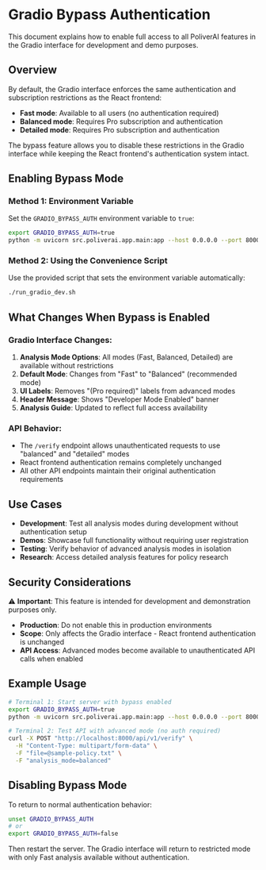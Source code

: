 # Gradio Bypass Authentication

This document explains how to enable full access to all PoliverAI features in the Gradio interface for development and demo purposes.

## Overview

By default, the Gradio interface enforces the same authentication and subscription restrictions as the React frontend:
- **Fast mode**: Available to all users (no authentication required)
- **Balanced mode**: Requires Pro subscription and authentication
- **Detailed mode**: Requires Pro subscription and authentication

The bypass feature allows you to disable these restrictions in the Gradio interface while keeping the React frontend's authentication system intact.

## Enabling Bypass Mode

### Method 1: Environment Variable

Set the `GRADIO_BYPASS_AUTH` environment variable to `true`:

```bash
export GRADIO_BYPASS_AUTH=true
python -m uvicorn src.poliverai.app.main:app --host 0.0.0.0 --port 8000 --reload
```

### Method 2: Using the Convenience Script

Use the provided script that sets the environment variable automatically:

```bash
./run_gradio_dev.sh
```

## What Changes When Bypass is Enabled

### Gradio Interface Changes:
1. **Analysis Mode Options**: All modes (Fast, Balanced, Detailed) are available without restrictions
2. **Default Mode**: Changes from "Fast" to "Balanced" (recommended mode)
3. **UI Labels**: Removes "(Pro required)" labels from advanced modes
4. **Header Message**: Shows "Developer Mode Enabled" banner
5. **Analysis Guide**: Updated to reflect full access availability

### API Behavior:
- The `/verify` endpoint allows unauthenticated requests to use "balanced" and "detailed" modes
- React frontend authentication remains completely unchanged
- All other API endpoints maintain their original authentication requirements

## Use Cases

- **Development**: Test all analysis modes during development without authentication setup
- **Demos**: Showcase full functionality without requiring user registration
- **Testing**: Verify behavior of advanced analysis modes in isolation
- **Research**: Access detailed analysis features for policy research

## Security Considerations

⚠️ **Important**: This feature is intended for development and demonstration purposes only.

- **Production**: Do not enable this in production environments
- **Scope**: Only affects the Gradio interface - React frontend authentication is unchanged
- **API Access**: Advanced modes become available to unauthenticated API calls when enabled

## Example Usage

```bash
# Terminal 1: Start server with bypass enabled
export GRADIO_BYPASS_AUTH=true
python -m uvicorn src.poliverai.app.main:app --host 0.0.0.0 --port 8000 --reload

# Terminal 2: Test API with advanced mode (no auth required)
curl -X POST "http://localhost:8000/api/v1/verify" \
  -H "Content-Type: multipart/form-data" \
  -F "file=@sample-policy.txt" \
  -F "analysis_mode=balanced"
```

## Disabling Bypass Mode

To return to normal authentication behavior:

```bash
unset GRADIO_BYPASS_AUTH
# or
export GRADIO_BYPASS_AUTH=false
```

Then restart the server. The Gradio interface will return to restricted mode with only Fast analysis available without authentication.
